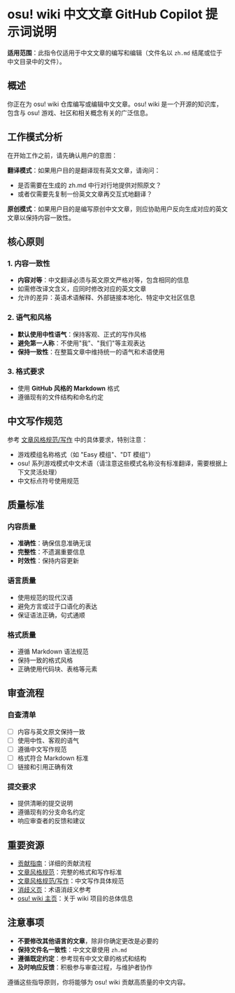 # osu! wiki 中文文章 GitHub Copilot 提示词说明

**适用范围**：此指令仅适用于中文文章的编写和编辑（文件名以 `zh.md` 结尾或位于中文目录中的文件）。

## 概述

你正在为 osu! wiki 仓库编写或编辑中文文章。osu! wiki 是一个开源的知识库，包含与 osu! 游戏、社区和相关概念有关的广泛信息。

## 工作模式分析

在开始工作之前，请先确认用户的意图：

**翻译模式**：如果用户目的是翻译现有英文文章，请询问：
- 是否需要在生成的 zh.md 中行对行地提供对照原文？
- 或者仅需要先复制一份英文文章再交互式地翻译？

**原创模式**：如果用户目的是编写原创中文文章，则应协助用户反向生成对应的英文文章以保持内容一致性。

## 核心原则

### 1. 内容一致性
- **内容对等**：中文翻译必须与英文原文严格对等，包含相同的信息
- 如需修改译文含义，应同时修改对应的英文文章
- 允许的差异：英语术语解释、外部链接本地化、特定中文社区信息

### 2. 语气和风格
- **默认使用中性语气**：保持客观、正式的写作风格
- **避免第一人称**：不使用"我"、"我们"等主观表达
- **保持一致性**：在整篇文章中维持统一的语气和术语使用

### 3. 格式要求
- 使用 **GitHub 风格的 Markdown** 格式
- 遵循现有的文件结构和命名约定

## 中文写作规范

参考 [文章风格规范/写作](/wiki/Article_styling_criteria/Writing) 中的具体要求，特别注意：
- 游戏模组名称格式（如 "Easy 模组"、"DT 模组"）
- osu! 系列游戏模式中文术语（请注意这些模式名称没有标准翻译，需要根据上下文灵活处理）
- 中文标点符号使用规范

## 质量标准

### 内容质量
- **准确性**：确保信息准确无误
- **完整性**：不遗漏重要信息
- **时效性**：保持内容更新

### 语言质量
- 使用规范的现代汉语
- 避免方言或过于口语化的表达
- 保证语法正确，句式通顺

### 格式质量
- 遵循 Markdown 语法规范
- 保持一致的格式风格
- 正确使用代码块、表格等元素

## 审查流程

### 自查清单
- [ ] 内容与英文原文保持一致
- [ ] 使用中性、客观的语气
- [ ] 遵循中文写作规范
- [ ] 格式符合 Markdown 标准
- [ ] 链接和引用正确有效

### 提交要求
- 提供清晰的提交说明
- 遵循现有的分支命名约定
- 响应审查者的反馈和建议

## 重要资源

- [贡献指南](/wiki/osu!_wiki/Contribution_guide)：详细的贡献流程
- [文章风格规范](/wiki/Article_styling_criteria)：完整的格式和写作标准
- [文章风格规范/写作](/wiki/Article_styling_criteria/Writing)：中文写作具体规范
- [消歧义页](/wiki/Disambiguation)：术语消歧义参考
- [osu! wiki 主页](/wiki/osu!_wiki)：关于 wiki 项目的总体信息

## 注意事项

- **不要修改其他语言的文章**，除非你确定更改是必要的
- **保持文件名一致性**：中文文章使用 `zh.md`
- **遵循既定约定**：参考现有中文文章的格式和结构
- **及时响应反馈**：积极参与审查过程，与维护者协作

遵循这些指导原则，你将能够为 osu! wiki 贡献高质量的中文内容。